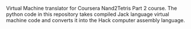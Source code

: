 Virtual Machine translator for Coursera Nand2Tetris Part 2 course. The python code in this repository takes compiled Jack language virtual machine code and converts it into the Hack computer assembly language.
